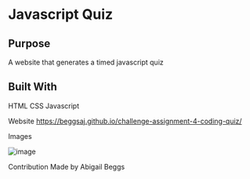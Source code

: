# Javascript Quiz

## Purpose 
A website that generates a timed javascript quiz

## Built With 
HTML 
CSS 
Javascript

Website https://beggsaj.github.io/challenge-assignment-4-coding-quiz/

Images

![image](https://user-images.githubusercontent.com/91335294/140668662-771156ed-a692-4395-8893-19e6a39f636f.png)


Contribution Made by Abigail Beggs
